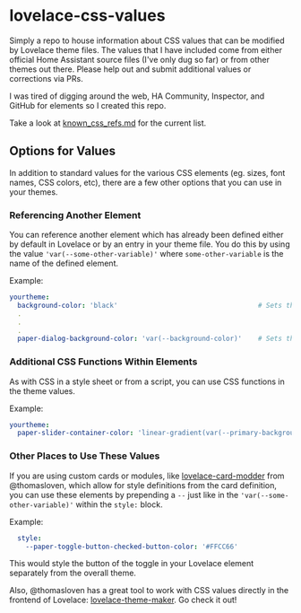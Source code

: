 # lovelace-css-values
Simply a repo to house information about CSS values that can be modified by Lovelace theme files. The values that I have included come from either official Home Assistant source files (I've only dug so far) or from other themes out there.  Please help out and submit additional values or corrections via PRs.  

I was tired of digging around the web, HA Community, Inspector, and GitHub for elements so I created this repo.

Take a look at [known_css_refs.md](https://github.com/chipriley/lovelace-css-values/blob/master/known_css_refs.md) for the current list.

## Options for Values  

In addition to standard values for the various CSS elements (eg. sizes, font names, CSS colors, etc), there are a few other options that you can use in your themes.  

### Referencing Another Element  

You can reference another element which has already been defined either by default in Lovelace or by an entry in your theme file.  You do this by using the value `'var(--some-other-variable)'` where `some-other-variable` is the name of the defined element.  

Example:  
```yaml
yourtheme:  
  background-color: 'black'                                   # Sets the background color to black  
  .  
  .  
  .  
  paper-dialog-background-color: 'var(--background-color)'    # Sets the dialog background color to the same as above  
```
### Additional CSS Functions Within Elements

As with CSS in a style sheet or from a script, you can use CSS functions in the theme values.

Example:  
```yaml
yourtheme:
  paper-slider-container-color: 'linear-gradient(var(--primary-background-color), var(--secondary-background-color)) no-repeat'
```
### Other Places to Use These Values

If you are using custom cards or modules, like [lovelace-card-modder](https://github.com/thomasloven/lovelace-card-modder) from @thomasloven, which allow for style definitions from the card definition, you can use these elements by prepending a `--` just like in the `'var(--some-other-variable)'` within the `style:` block.  

Example:
```yaml
  style:
    --paper-toggle-button-checked-button-color: '#FFCC66'
```
This would style the button of the toggle in your Lovelace element separately from the overall theme.  

Also, @thomasloven has a great tool to work with CSS values directly in the frontend of Lovelace:  [lovelace-theme-maker](https://github.com/thomasloven/lovelace-theme-maker).  Go check it out! 

